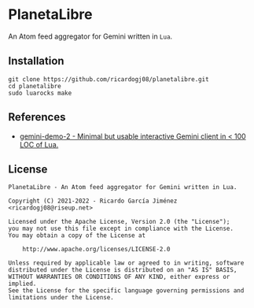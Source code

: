 # PlanetaLibre

An Atom feed aggregator for Gemini written in `Lua`.

## Installation

    git clone https://github.com/ricardogj08/planetalibre.git
    cd planetalibre
    sudo luarocks make

## References

* [gemini-demo-2 - Minimal but usable interactive Gemini client in < 100 LOC of Lua.](https://tildegit.org/solderpunk/gemini-demo-2)

## License

    PlanetaLibre - An Atom feed aggregator for Gemini written in Lua.

    Copyright (C) 2021-2022 - Ricardo García Jiménez <ricardogj08@riseup.net>

    Licensed under the Apache License, Version 2.0 (the "License");
    you may not use this file except in compliance with the License.
    You may obtain a copy of the License at

        http://www.apache.org/licenses/LICENSE-2.0

    Unless required by applicable law or agreed to in writing, software
    distributed under the License is distributed on an "AS IS" BASIS,
    WITHOUT WARRANTIES OR CONDITIONS OF ANY KIND, either express or implied.
    See the License for the specific language governing permissions and
    limitations under the License.
